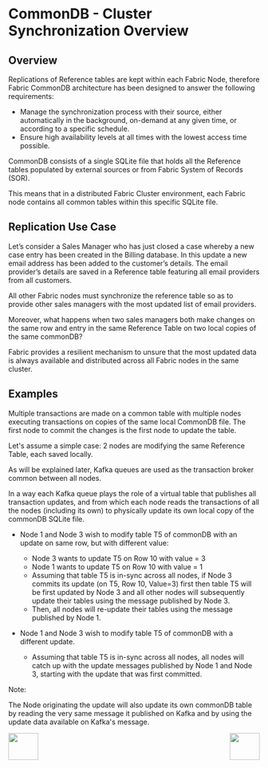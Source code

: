 # CommonDB - Cluster Synchronization Overview


## Overview
Replications of Reference tables are kept within each Fabric Node, therefore Fabric CommonDB architecture has been designed to answer the following requirements:

- Manage the synchronization process with their source, either automatically in the background, on-demand at any given time, or according to a specific schedule.
- Ensure high availability levels at all times with the lowest access time possible.

CommonDB consists of a single SQLite file that holds all the Reference tables populated by external sources or from Fabric System of Records (SOR).

This means that in a distributed Fabric Cluster environment, each Fabric node contains all common tables within this specific SQLite file. 



## Replication Use Case

Let’s consider a Sales Manager who has just closed a case whereby a new case entry has been created in the Billing database. In this update a new email address has been added to the customer’s details. The email provider’s details are saved in a Reference table featuring all email providers from all customers.

All other Fabric nodes must synchronize the reference table so as to provide other sales managers with the most updated list of email providers.  

Moreover, what happens when two sales managers both make changes on the same row and entry in the same Reference Table on two local copies of the same commonDB?


Fabric provides a resilient mechanism to unsure that the most updated data is always available and distributed across all Fabric nodes in the same cluster. 


## Examples

Multiple transactions are made on a common table with multiple nodes executing transactions on copies of the same local CommonDB file. The first node to commit the changes is the first node to update the table.

Let's assume a simple case: 2 nodes are modifying the same Reference Table, each saved locally. 

As will be explained later, Kafka queues are used as the transaction broker common between all nodes. 

In a way each Kafka queue plays the role of a virtual table that publishes all transaction updates, and from which each node reads the transactions of all the nodes (including its own) to physically update its own local copy of the commonDB SQLite file.

- Node 1 and Node 3 wish to modify table T5 of commonDB with an update on same row, but with different value:

  - Node 3 wants to update T5 on Row 10 with value = 3
  - Node 1 wants to update T5 on Row 10 with value = 1
  - Assuming that table T5 is in-sync across all nodes, if Node 3 commits its update (on T5, Row 10, Value=3) first then table T5 will be first updated by Node 3 and all other nodes will subsequently update their tables using the message published by Node 3. 
  - Then, all nodes will re-update their tables using the message published by Node 1.

- Node 1 and Node 3 wish to modify table T5 of commonDB with a different update.
  - Assuming that table T5 is in-sync across all nodes, all nodes will catch up with the update messages published by Node 1 and Node 3, starting with the update that was first committed.


Note:

The Node originating the update will also update its own commonDB table by reading the very same message it published on Kafka and by using the update data available on Kafka's message.

  
  


[<img align="left" width="60" height="54" src="/articles/images/Previous.png">](/articles/22_reference%28commonDB%29_tables/03_fabric_commonDB_runtime.md)

[<img align="right" width="60" height="54" src="/articles/images/Next.png">](/articles/22_reference%28commonDB%29_tables/05_commonDB_sync_modes_and_flow.md)


